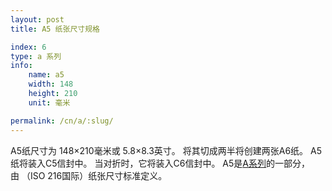 ```yaml
---
layout: post
title: A5 纸张尺寸规格

index: 6
type: a 系列
info:
    name: a5
    width: 148
    height: 210
    unit: 毫米

permalink: /cn/a/:slug/
---
```


A5纸尺寸为 148×210毫米或 5.8×8.3英寸。 将其切成两半将创建两张A6纸。 A5纸将装入C5信封中。 当对折时，它将装入C6信封中。 A5是[A系列](/cn/a)的一部分，由 （ISO 216国际）纸张尺寸标准定义。
